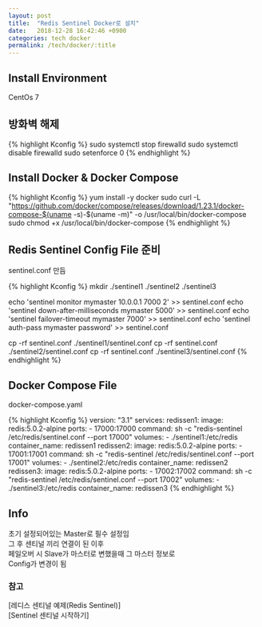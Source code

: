 ```yaml
---
layout: post
title:  "Redis Sentinel Docker로 설치"
date:   2018-12-28 16:42:46 +0900
categories: tech docker
permalink: /tech/docker/:title
---
```


<h2>
Install Environment
</h2>

<p>CentOs 7</p>

<h2>
방화벽 해제 
</h2>

{% highlight Kconfig %}
sudo systemctl stop firewalld
sudo systemctl disable firewalld 
sudo setenforce 0
{% endhighlight %}

<h2>
Install Docker & Docker Compose
</h2>

{% highlight Kconfig %}
yum install -y docker
sudo curl -L "https://github.com/docker/compose/releases/download/1.23.1/docker-compose-$(uname -s)-$(uname -m)" -o /usr/local/bin/docker-compose
sudo chmod +x /usr/local/bin/docker-compose
{% endhighlight %}

<h2>
Redis Sentinel Config File 준비
</h2>

sentinel.conf 만듬

{% highlight Kconfig %}
mkdir ./sentinel1 ./sentinel2 ./sentinel3
 
echo 'sentinel monitor mymaster 10.0.0.1 7000 2' >> sentinel.conf
echo 'sentinel down-after-milliseconds mymaster 5000' >> sentinel.conf
echo 'sentinel failover-timeout mymaster 7000' >> sentinel.conf
echo 'sentinel auth-pass mymaster password' >> sentinel.conf
 
cp -rf sentinel.conf ./sentinel1/sentinel.conf
cp -rf sentinel.conf ./sentinel2/sentinel.conf
cp -rf sentinel.conf ./sentinel3/sentinel.conf
{% endhighlight %}

<h2>
Docker Compose File
</h2>

docker-compose.yaml

{% highlight Kconfig %}
version: "3.1"
services:
  redissen1:
    image: redis:5.0.2-alpine
    ports:
      - 17000:17000
    command: sh -c "redis-sentinel /etc/redis/sentinel.conf --port 17000"
    volumes:
      - ./sentinel1:/etc/redis
    container_name: redissen1
  redissen2:
    image: redis:5.0.2-alpine
    ports:
      - 17001:17001
    command: sh -c "redis-sentinel /etc/redis/sentinel.conf --port 17001"
    volumes:
      - ./sentinel2:/etc/redis
    container_name: redissen2
  redissen3:
    image: redis:5.0.2-alpine
    ports:
      - 17002:17002
    command: sh -c "redis-sentinel /etc/redis/sentinel.conf --port 17002"
    volumes:
      - ./sentinel3:/etc/redis
    container_name: redissen3
{% endhighlight %}

<h2>
Info
</h2>

초기 설정되어있는 Master로 필수 설정임<br/>
그 후 센티널 끼리 연결이 된 이후<br/>
페일오버 시 Slave가 마스터로 변했을때 그 마스터 정보로<br/>
Config가 변경이 됨<br/>

<h3>참고</h3>
[레디스 센티널 예제(Redis Sentinel)] <br/>
[Sentinel 센티널 시작하기]

[레디스 센티널 예제(Redis Sentinel)]: https://jdm.kr/blog/159
[Sentinel 센티널 시작하기]: http://redisgate.jp/redis/sentinel/sentinel.php